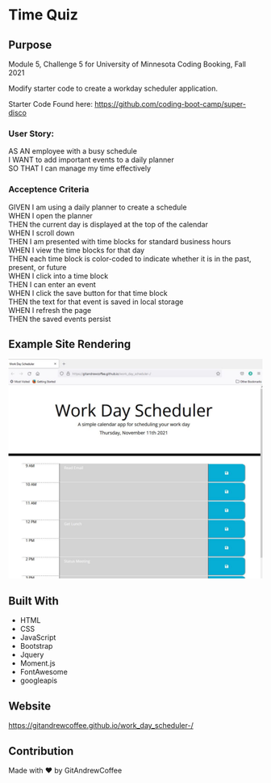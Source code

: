 # Time Quiz

## Purpose
Module 5, Challenge 5 for University of Minnesota Coding Booking, Fall 2021  

Modify starter code to create a workday scheduler application.  

Starter Code Found here: https://github.com/coding-boot-camp/super-disco  

### User Story:

AS AN employee with a busy schedule  
I WANT to add important events to a daily planner  
SO THAT I can manage my time effectively  

### Acceptence Criteria
GIVEN I am using a daily planner to create a schedule  
WHEN I open the planner  
THEN the current day is displayed at the top of the calendar  
WHEN I scroll down  
THEN I am presented with time blocks for standard business hours  
WHEN I view the time blocks for that day  
THEN each time block is color-coded to indicate whether it is in the past, present, or future  
WHEN I click into a time block  
THEN I can enter an event  
WHEN I click the save button for that time block  
THEN the text for that event is saved in local storage  
WHEN I refresh the page  
THEN the saved events persist   

## Example Site Rendering
![scheduler](./assets/images/readme-screen-shot.jpg)


## Built With
* HTML
* CSS
* JavaScript
* Bootstrap
* Jquery
* Moment.js
* FontAwesome
* googleapis

## Website
https://gitandrewcoffee.github.io/work_day_scheduler-/


## Contribution
Made with ❤️ by GitAndrewCoffee
